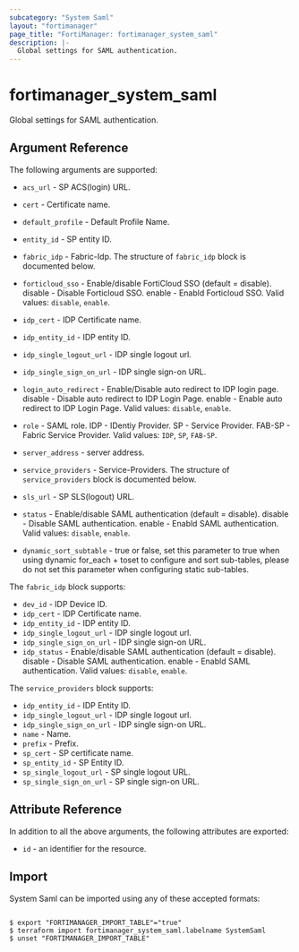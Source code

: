 ```yaml
---
subcategory: "System Saml"
layout: "fortimanager"
page_title: "FortiManager: fortimanager_system_saml"
description: |-
  Global settings for SAML authentication.
---
```


# fortimanager_system_saml
Global settings for SAML authentication.

## Argument Reference


The following arguments are supported:


* `acs_url` - SP ACS(login) URL.
* `cert` - Certificate name.
* `default_profile` - Default Profile Name.
* `entity_id` - SP entity ID.
* `fabric_idp` - Fabric-Idp. The structure of `fabric_idp` block is documented below.
* `forticloud_sso` - Enable/disable FortiCloud SSO (default = disable). disable - Disable Forticloud SSO. enable - Enabld Forticloud SSO. Valid values: `disable`, `enable`.

* `idp_cert` - IDP Certificate name.
* `idp_entity_id` - IDP entity ID.
* `idp_single_logout_url` - IDP single logout url.
* `idp_single_sign_on_url` - IDP single sign-on URL.
* `login_auto_redirect` - Enable/Disable auto redirect to IDP login page. disable - Disable auto redirect to IDP Login Page. enable - Enable auto redirect to IDP Login Page. Valid values: `disable`, `enable`.

* `role` - SAML role. IDP - IDentiy Provider. SP - Service Provider. FAB-SP - Fabric Service Provider. Valid values: `IDP`, `SP`, `FAB-SP`.

* `server_address` - server address.
* `service_providers` - Service-Providers. The structure of `service_providers` block is documented below.
* `sls_url` - SP SLS(logout) URL.
* `status` - Enable/disable SAML authentication (default = disable). disable - Disable SAML authentication. enable - Enabld SAML authentication. Valid values: `disable`, `enable`.

* `dynamic_sort_subtable` - true or false, set this parameter to true when using dynamic for_each + toset to configure and sort sub-tables, please do not set this parameter when configuring static sub-tables.

The `fabric_idp` block supports:

* `dev_id` - IDP Device ID.
* `idp_cert` - IDP Certificate name.
* `idp_entity_id` - IDP entity ID.
* `idp_single_logout_url` - IDP single logout url.
* `idp_single_sign_on_url` - IDP single sign-on URL.
* `idp_status` - Enable/disable SAML authentication (default = disable). disable - Disable SAML authentication. enable - Enabld SAML authentication. Valid values: `disable`, `enable`.


The `service_providers` block supports:

* `idp_entity_id` - IDP Entity ID.
* `idp_single_logout_url` - IDP single logout url.
* `idp_single_sign_on_url` - IDP single sign-on URL.
* `name` - Name.
* `prefix` - Prefix.
* `sp_cert` - SP certificate name.
* `sp_entity_id` - SP Entity ID.
* `sp_single_logout_url` - SP single logout URL.
* `sp_single_sign_on_url` - SP single sign-on URL.


## Attribute Reference

In addition to all the above arguments, the following attributes are exported:
* `id` - an identifier for the resource.

## Import

System Saml can be imported using any of these accepted formats:
```

$ export "FORTIMANAGER_IMPORT_TABLE"="true"
$ terraform import fortimanager_system_saml.labelname SystemSaml
$ unset "FORTIMANAGER_IMPORT_TABLE"
```

